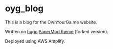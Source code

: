 # oyg_blog

This is a blog for the OwnYourGa.me website.

Written on [hugo](https://gohugo.io/) [PaperMod theme](https://github.com/adityatelange/hugo-PaperMod/) (forked version). 

Deployed using AWS Amplify.
